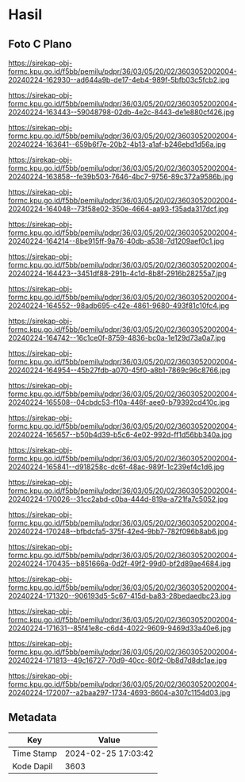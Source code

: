 # Hasil

## Foto C Plano

https://sirekap-obj-formc.kpu.go.id/f5bb/pemilu/pdpr/36/03/05/20/02/3603052002004-20240224-162930--ad644a9b-de17-4eb4-989f-5bfb03c5fcb2.jpg

https://sirekap-obj-formc.kpu.go.id/f5bb/pemilu/pdpr/36/03/05/20/02/3603052002004-20240224-163443--59048798-02db-4e2c-8443-de1e880cf426.jpg

https://sirekap-obj-formc.kpu.go.id/f5bb/pemilu/pdpr/36/03/05/20/02/3603052002004-20240224-163641--659b6f7e-20b2-4b13-a1af-b246ebd1d56a.jpg

https://sirekap-obj-formc.kpu.go.id/f5bb/pemilu/pdpr/36/03/05/20/02/3603052002004-20240224-163858--fe39b503-7646-4bc7-9756-89c372a9586b.jpg

https://sirekap-obj-formc.kpu.go.id/f5bb/pemilu/pdpr/36/03/05/20/02/3603052002004-20240224-164048--73f58e02-350e-4664-aa93-f35ada317dcf.jpg

https://sirekap-obj-formc.kpu.go.id/f5bb/pemilu/pdpr/36/03/05/20/02/3603052002004-20240224-164214--8be915ff-9a76-40db-a538-7d1209aef0c1.jpg

https://sirekap-obj-formc.kpu.go.id/f5bb/pemilu/pdpr/36/03/05/20/02/3603052002004-20240224-164423--3451df88-291b-4c1d-8b8f-2916b28255a7.jpg

https://sirekap-obj-formc.kpu.go.id/f5bb/pemilu/pdpr/36/03/05/20/02/3603052002004-20240224-164552--98adb695-c42e-4861-9680-493f81c10fc4.jpg

https://sirekap-obj-formc.kpu.go.id/f5bb/pemilu/pdpr/36/03/05/20/02/3603052002004-20240224-164742--16c1ce0f-8759-4836-bc0a-1e129d73a0a7.jpg

https://sirekap-obj-formc.kpu.go.id/f5bb/pemilu/pdpr/36/03/05/20/02/3603052002004-20240224-164954--45b27fdb-a070-45f0-a8b1-7869c96c8766.jpg

https://sirekap-obj-formc.kpu.go.id/f5bb/pemilu/pdpr/36/03/05/20/02/3603052002004-20240224-165508--04cbdc53-f10a-446f-aee0-b79392cd410c.jpg

https://sirekap-obj-formc.kpu.go.id/f5bb/pemilu/pdpr/36/03/05/20/02/3603052002004-20240224-165657--b50b4d39-b5c6-4e02-992d-ff1d56bb340a.jpg

https://sirekap-obj-formc.kpu.go.id/f5bb/pemilu/pdpr/36/03/05/20/02/3603052002004-20240224-165841--d918258c-dc6f-48ac-989f-1c239ef4c1d6.jpg

https://sirekap-obj-formc.kpu.go.id/f5bb/pemilu/pdpr/36/03/05/20/02/3603052002004-20240224-170026--31cc2abd-c0ba-444d-819a-a721fa7c5052.jpg

https://sirekap-obj-formc.kpu.go.id/f5bb/pemilu/pdpr/36/03/05/20/02/3603052002004-20240224-170248--bfbdcfa5-375f-42e4-9bb7-782f096b8ab6.jpg

https://sirekap-obj-formc.kpu.go.id/f5bb/pemilu/pdpr/36/03/05/20/02/3603052002004-20240224-170435--b851666a-0d2f-49f2-99d0-bf2d89ae4684.jpg

https://sirekap-obj-formc.kpu.go.id/f5bb/pemilu/pdpr/36/03/05/20/02/3603052002004-20240224-171320--906193d5-5c67-415d-ba83-28bedaedbc23.jpg

https://sirekap-obj-formc.kpu.go.id/f5bb/pemilu/pdpr/36/03/05/20/02/3603052002004-20240224-171631--85f41e8c-c6d4-4022-9609-9469d33a40e6.jpg

https://sirekap-obj-formc.kpu.go.id/f5bb/pemilu/pdpr/36/03/05/20/02/3603052002004-20240224-171813--49c16727-70d9-40cc-80f2-0b8d7d8dc1ae.jpg

https://sirekap-obj-formc.kpu.go.id/f5bb/pemilu/pdpr/36/03/05/20/02/3603052002004-20240224-172007--a2baa297-1734-4693-8604-a307c1154d03.jpg


## Metadata

| Key        | Value               |
| ---------- | ------------------- |
| Time Stamp | 2024-02-25 17:03:42 |
| Kode Dapil | 3603                |



